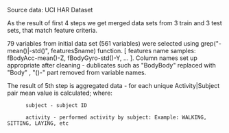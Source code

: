 Source data: UCI HAR Dataset


As the result of first 4 steps we get merged data sets from 3 train and 3 test sets, that match feature criteria.

79 variables from initial data set (561 variables) were selected  using  grep("-mean()|-std()", features$name) function.
[ features name samples: fBodyAcc-mean()-Z, fBodyGyro-std()-Y, ... ]. Column names set up  appropriate after cleaning - dublicates such as "BodyBody" replaced with "Body" , "()-" part removed from variable names. 



The result of 5th step is aggregated data - for each unique Activity|Subject pair mean value is calculated; 
    where:
    
          subject - subject ID
          
          activity - performed activity by subject: Example: WALKING, SITTING, LAYING, etc
